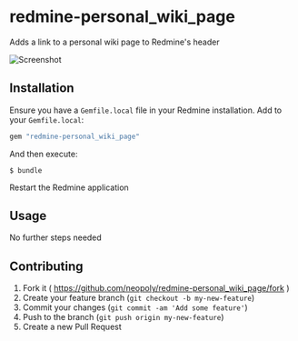 # redmine-personal_wiki_page

Adds a link to a personal wiki page to Redmine's header

![Screenshot](http://neopoly.github.io/redmine-personal_wiki_page/images/screenshot.png)

## Installation

Ensure you have a `Gemfile.local` file in your Redmine installation. Add to your `Gemfile.local`:

```ruby
gem "redmine-personal_wiki_page"
```

And then execute:

```
$ bundle
```

Restart the Redmine application

## Usage

No further steps needed

## Contributing

1. Fork it ( https://github.com/neopoly/redmine-personal_wiki_page/fork )
2. Create your feature branch (`git checkout -b my-new-feature`)
3. Commit your changes (`git commit -am 'Add some feature'`)
4. Push to the branch (`git push origin my-new-feature`)
5. Create a new Pull Request
